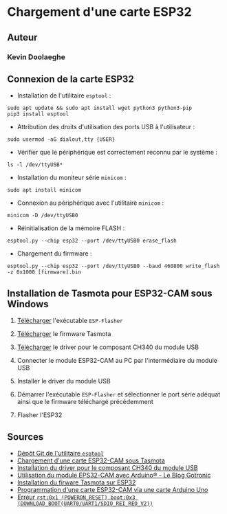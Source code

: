 # Chargement d'une carte ESP32

## Auteur

### Kevin Doolaeghe

## Connexion de la carte ESP32

* Installation de l'utilitaire `esptool` :
```
sudo apt update && sudo apt install wget python3 python3-pip
pip3 install esptool
```

* Attribution des droits d'utilisation des ports USB à l'utilisateur :
```
sudo usermod -aG dialout,tty {USER}
```

* Vérifier que le périphérique est correctement reconnu par le système :
```
ls -l /dev/ttyUSB*
```

* Installation du moniteur série `minicom` :
```
sudo apt install minicom
```

* Connexion au périphérique avec l'utilitaire `minicom` :
```
minicom -D /dev/ttyUSB0
```

* Réinitialisation de la mémoire FLASH :
```
esptool.py --chip esp32 --port /dev/ttyUSB0 erase_flash
```

* Chargement du firmware :
```
esptool.py --chip esp32 --port /dev/ttyUSB0 --baud 460800 write_flash -z 0x1000 [firmware].bin
```

## Installation de Tasmota pour ESP32-CAM sous Windows

1. [Télécharger](https://github.com/Jason2866/ESP_Flasher/releases) l'exécutable `ESP-Flasher`

2. [Télécharger](https://tasmota.github.io/docs/ESP32/) le firmware Tasmota

3. [Télécharger](http://www.wch-ic.com/downloads/CH341SER_ZIP.html) le driver pour le composant CH340 du module USB

4. Connecter le module ESP32-CAM au PC par l'intermédiaire du module USB

5. Installer le driver du module USB

6. Démarrer l'exécutable `ESP-Flasher` et sélectionner le port série adéquat ainsi que le firmware téléchargé précédemment

7. Flasher l'ESP32

## Sources

- [Dépôt Git de l'utilitaire `esptool`](https://github.com/espressif/esptool)
- [Chargement d'une carte ESP32-CAM sous Tasmota](https://easydomoticz.com/forum/viewtopic.php?f=24&p=94316)
- [Installation du driver pour le composant CH340 du module USB](https://learn.sparkfun.com/tutorials/how-to-install-ch340-drivers/all)
- [Utilisation du module EPS32-CAM avec Arduino® - Le Blog Gotronic](https://www.gotronic.fr/blog/guides/utilisation-du-module-eps32-cam-avec-arduino/)
- [Installation du firware Tasmota sur ESP32](https://tasmota.github.io/docs/ESP32/)
- [Programmation d'une carte ESP32-CAM via une carte Arduino Uno](https://www.youtube.com/watch?v=q-KIpFIbRMk)
- [Erreur `rst:0x1 (POWERON_RESET),boot:0x3 (DOWNLOAD_BOOT(UART0/UART1/SDIO_REI_REO_V2))`](https://github.com/espressif/arduino-esp32/issues/577)
